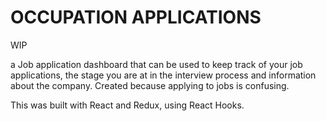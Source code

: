 # OCCUPATION APPLICATIONS

WIP

a Job application dashboard that can be used to keep track of your job applications, the stage you are at in the interview process and information about the company. Created because applying to jobs is confusing.

This was built with React and Redux, using React Hooks.
